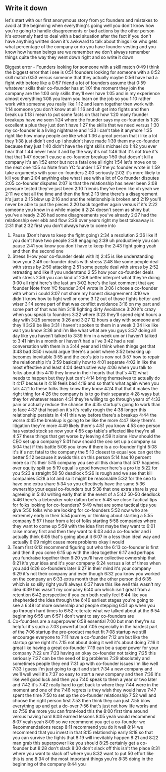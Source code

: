 ## Write it down
let's start with our first anonymous story from yc founders and mistakes to avoid at the beginning when everything's going well you don't know how you're going to handle disagreements or bad actions by the other person it's extremely hard to deal with a bad situation after the fact if you don't have anything written down it's awkward to talk about things like who gets what percentage of the company or do you have founder vesting and you know how human beings are we remember we don't always remember things quite the way they went down right and so write it down



Biggest error - Founders looking for someone with a skill match
0:49
i think the biggest error that i see is
0:51
founders looking for someone with a
0:52
skill match
0:53
versus someone that they actually maybe
0:56
have had a fight with before like a
0:57
friend a lot of founders assume that
0:59
whatever skills their co-founder has at
1:01
the moment they join the company are the
1:03
only skills they'll ever have
1:05
and in my experience almost everything
1:08
you learn you learn on the job so you
1:10
rather work with someone you really like
1:12
and learn together then work with
1:14
someone you don't know at all
1:16
and uh get into fights and then break up
1:18
i mean to put some facts on that how
1:20
many founder breakups have we seen
1:24
where the founder says my co-founder is
1:26
excellent a plus they just don't have
1:27
the skills that we need versus
1:30
my co-founder is a living nightmare and
1:33
i can't take it anymore
1:35
right like how many people are like what
1:36
a great person that i like a lot they
1:38
just didn't end up i shouldn't have made
1:39
them my co-founder because they just
1:40
didn't have the right skills michael do
1:42
you ever hear that
1:44
never hear it and by the way it's not
1:46
that it's not true it's that that
1:47
doesn't cause a co-founder breakup
1:50
that doesn't kill a company it's an
1:52
error but not a fatal one all right
1:54
let's move on to the next one
1:55
so
Note from YC founder
1:57
the yc founder wrote in
1:59
take arguments with your co-founders
2:00
seriously
2:02
it's more likely to kill you than
2:04
anything else what i see with a lot of
Co founder disputes
2:05
co-founder disputes
2:07
is that the relationship has never been
2:08
pressure tested they've just been
2:10
friends they've been like oh yeah we
2:11
we chat all the time and then the first
2:13
time there's a disagreement it's just a
2:15
blow up
2:16
and and the relationship is broken and
2:19
you'll never be able to put the pieces
2:20
back together again versus if it's
2:22
someone you know in a while maybe it
2:24
doesn't seem as shiny but you've already
2:26
had some disagreements you've already
2:27
had the relationship ever ebb and flow
2:29
over years right my best takeaway is
2:31
that
2:32
first you don't always have to come into
1. Pause (Don't have to keep the fight going)
2:34
a resolution
2:36
like if you don't have two people
2:38
engaging
2:39
uh productively you can pause
2:41
you know you don't have to keep the
2:43
fight going yeah and then the second one
1. Stress (How your co-founder deals with it)
2:45
is like understanding how your
2:46
co-founder deals with stress
2:48
like some people deal with stress by
2:50
attacking
2:51
some people deal with stress by
2:52
retreating and like if you understand
2:55
how your co-founder deals with stress
2:56
you can kind of
2:58
better interpret what they're doing
3:00
all right here's the last um
3:02
here's the last comment that ayc founder
Note from YC founder
3:04
wrote in
3:06
i chose a co-founder with whom i could
3:07
not share my honest disagreement
3:10
we didn't know how to fight well or come
3:12
out of those fights better and wiser
3:14
some part of that was conflict avoidance
3:16
on my part and some part of that was him
3:18
fighting dirty
Avoidance
3:20
it's crazy when you speak to founders
3:22
where
3:23
they'll spend eight hours a day with
3:25
someone
3:26
and
3:27
12 hours a day with someone and they'll
3:29
be like
3:31
i haven't spoken to them in a week
3:34
like like wait you know
3:36
and i'm like what what are you guys
3:37
doing all day like you haven't talked to
3:39
him in a week um or i haven't talked to
3:41
him in a month or i haven't had a i've
3:42
had a real conversation with them in a
3:44
year and i think when things get that
3:48
bad
3:50
i would argue there's a point where
3:52
breaking up becomes inevitable
3:55
and the ceo's job is now not
3:57
how to repair the relationship it's
3:59
basically how to
4:01
separate
4:02
in like the most effective and least
4:04
destructive way
4:06
when you talk to folks about this
4:10
they know in their hearts that that's
4:12
what needs to happen but they just can't
4:14
bring themselves to actually do it
4:17
because it
4:18
feels bad
4:19
and so that's what again when you talk
4:21
to these folks they know they know
4:24
that that it makes the right thing for
4:26
the company is is to go their separate
4:28
ways but they for whatever reason
4:31
they're willing to go through years of
4:33
pain or actually reduce the chance the
4:35
startup's going to work than to face
4:37
that head-on it's it's really rough the
4:38
longer this relationship persists in
4:41
this way before there's a breakup
4:44
the worse
4:45
the breakup is going to be like the more
4:47
likely there's litigation they're more
4:49
likely there's
4:51
you know
4:53
one person has vested stock so now your
4:55
cap table's affected like they're all
4:57
these things that get worse by leaving
4:59
it alone
How should the CEO set up a company?
5:01
how should the ceo set up a company so
5:04
that if this battle
5:06
you know if there is a co-founder fight
5:08
it's it's not fatal to the company the
5:10
closest to equal you can get the better
5:12
because it avoids this oh this person
5:14
has 10 percent more so it's their
5:15
company you see all this drama that
5:17
happens over equity split so
5:19
equal is good however here's a pro tip
5:22
for you
5:23
a straight 50 50 deadlock
5:26
is rough and we see that kill companies
5:28
a lot and so it might be reasonable
5:32
for the ceo to have one extra share
5:34
so you effectively have the same
5:36
ownership your equal co-founders but
5:38
that one extra share is you agreeing in
5:40
writing early that in the event of a
5:42
50-50 deadlock
5:46
there's a tiebreaker vote dalton before
5:48
we close
Tactical tips for folks looking for co-founders?
5:49
what are some tactical tips you give
5:50
folks who are looking for co-founders
5:52
now who are extremely early in their
5:54
journey or thinking about starting a
5:55
company
5:57
i hear from a lot of folks starting
5:58
companies where they want to come up
5:59
with the idea first maybe they want to
6:01
raise money first and then they want to
6:03
add a co-founder and i actually think
6:05
that's going about it
6:07
in a less than ideal way and actually
6:09
might cause more problems okay i would
1. Team first
6:12
recommend figuring out who the
6:13
co-founder is first and then if you come
6:15
up with the idea together
6:17
and perhaps you fundraise together then
6:20
you'll have collective ownership that
6:21
it's your idea and it's your company
6:24
versus a lot of times when you add
6:26
co-founders later
6:27
in their mind it's your company
6:29
it's not their company and even though
6:32
you know you worked on the company an
6:33
extra month than the other person did
6:35
which is so silly right you'll always
6:37
have this like well this wasn't my idea
6:39
this wasn't my company
6:40
um which isn't great from a retention
6:42
perspective if you can both really feel
6:44
like you shepherded the idea through the
6:46
earliest stages you're going to see a
6:48
lot more ownership and people stepping
6:51
up when you go through hard times to
6:52
reiterate what we talked about at the
6:54
beginning
6:55
um
6:57
i don't want to say co-founders are
1. Co-founders are a superpower
6:58
essential
7:00
but man they're so helpful it's such a
7:03
powerful tool
7:05
especially in the hardest part of the
7:06
startup the pre-product market fit
7:08
startup we still encourage everyone to
7:11
have a co-founder
7:12
um but like the startup game right it's
7:15
not about doing it well it's about doing
7:16
it great like having a great co-founder
7:19
can be a super power for your company
7:22
um
7:23
having an okay co-founder not taking
7:25
this seriously
7:27
can be the seed of big problems
7:29
absolutely and sometimes people they end
7:31
up with co-founder issues i'm like well
7:33
i guess i'm just going to quit and start
7:34
a new company and we'll well well it's
7:37
so easy to start a new company and then
7:39
it's like well good luck and then you
7:40
speak to them a year or two later and
7:42
it's
7:42
really hard to get back to where they
7:44
were in the moment and one of the
7:46
regrets is they wish they would have
7:47
spent the time
7:50
to set up the co-founder relationship
7:52
well and choose the right person first
7:53
then think they can just
7:55
blow everything up and get a do-over
7:56
that's just not how life works and so
7:59
the more you can front-load this the
8:00
first time around versus having hard
8:03
earned lessons
8:05
yeah would recommend
8:07
yeah yeah
8:09
so we recommend you get a co-founder we
Recommendations recap
8:11
recommend you do it well
8:14
we recommend that you invest in that
8:15
relationship early
8:18
so that you can survive the fights that
8:19
will inevitably happen
8:21
and
8:22
man grab this superpower like you should
8:25
certainly get a co-founder but
8:28
don't slack
8:30
don't slack off this isn't the place
8:31
where you want to slack off where you
8:32
want to put 50 effort like this is one
8:34
of the most important things you're
8:35
doing in the beginning of the company
8:44
you